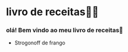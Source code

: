 # livro de receitas:man_cook:

### olá! Bem vindo ao meu livro de receitas:wave:

- Strogonoff de frango